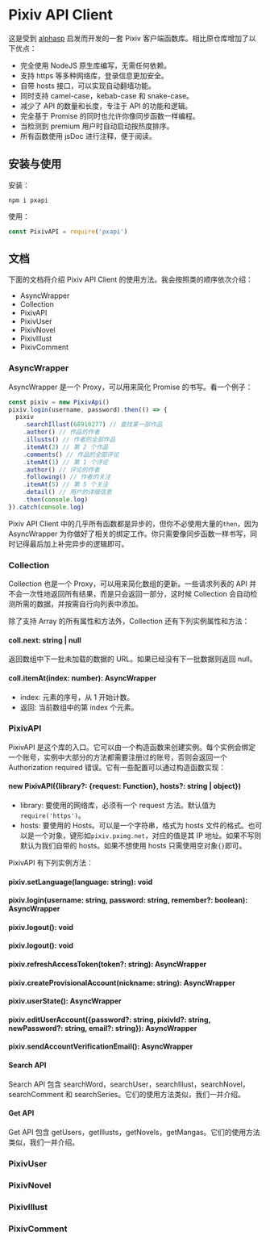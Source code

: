 # Pixiv API Client

这是受到 [alphasp](https://github.com/alphasp/pixiv-api-client) 启发而开发的一套 Pixiv 客户端函数库。相比原仓库增加了以下优点：

- 完全使用 NodeJS 原生库编写，无需任何依赖。
- 支持 https 等多种网络库，登录信息更加安全。
- 自带 hosts 接口，可以实现自动翻墙功能。
- 同时支持 camel-case，kebab-case 和 snake-case。
- 减少了 API 的数量和长度，专注于 API 的功能和逻辑。
- 完全基于 Promise 的同时也允许你像同步函数一样编程。
- 当检测到 premium 用户时自动启动按热度排序。
- 所有函数使用 jsDoc 进行注释，便于阅读。

## 安装与使用

安装：
```
npm i pxapi
```

使用：
```JavaScript
const PixivAPI = require('pxapi')
```

## 文档

下面的文档将介绍 Pixiv API Client 的使用方法。我会按照类的顺序依次介绍：
- AsyncWrapper
- Collection
- PixivAPI
- PixivUser
- PixivNovel
- PixivIllust
- PixivComment

### AsyncWrapper

AsyncWrapper 是一个 Proxy，可以用来简化 Promise 的书写。看一个例子：

```JavaScript
const pixiv = new PixivApi()
pixiv.login(username, password).then(() => {
  pixiv
    .searchIllust(68910277) // 查找某一部作品
    .author() // 作品的作者
    .illusts() // 作者的全部作品
    .itemAt(2) // 第 2 个作品
    .comments() // 作品的全部评论
    .itemAt(1) // 第 1 个评论
    .author() // 评论的作者
    .following() // 作者的关注
    .itemAt(5) // 第 5 个关注
    .detail() // 用户的详细信息
    .then(console.log)
}).catch(console.log)
```

Pixiv API Client 中的几乎所有函数都是异步的，但你不必使用大量的`then`，因为 AsyncWrapper 为你做好了相关的绑定工作。你只需要像同步函数一样书写，同时记得最后加上补完异步的逻辑即可。

### Collection

Collection 也是一个 Proxy，可以用来简化数组的更新。一些请求列表的 API 并不会一次性地返回所有结果，而是只会返回一部分，这时候 Collection 会自动检测所需的数据，并按需自行向列表中添加。

除了支持 Array 的所有属性和方法外，Collection 还有下列实例属性和方法：

#### coll.next: string | null

返回数组中下一批未加载的数据的 URL。如果已经没有下一批数据则返回 null。

#### coll.itemAt(index: number): AsyncWrapper

- index: 元素的序号，从 1 开始计数。
- 返回: 当前数组中的第 index 个元素。

### PixivAPI

PixivAPI 是这个库的入口。它可以由一个构造函数来创建实例。每个实例会绑定一个账号，实例中大部分的方法都需要注册过的账号，否则会返回一个 Authorization required 错误。它有一些配置可以通过构造函数实现：

#### new PixivAPI({library?: {request: Function}, hosts?: string | object})

- library: 要使用的网络库，必须有一个 request 方法。默认值为`require('https')`。
- hosts: 要使用的 Hosts。可以是一个字符串，格式为 hosts 文件的格式。也可以是一个对象，键形如`pixiv.pximg.net`，对应的值是其 IP 地址。如果不写则默认为我们自带的 hosts。如果不想使用 hosts 只需使用空对象`{}`即可。

PixivAPI 有下列实例方法：

#### pixiv.setLanguage(language: string): void

#### pixiv.login(username: string, password: string, remember?: boolean): AsyncWrapper

#### pixiv.logout(): void

#### pixiv.logout(): void

#### pixiv.refreshAccessToken(token?: string): AsyncWrapper

#### pixiv.createProvisionalAccount(nickname: string): AsyncWrapper

#### pixiv.userState(): AsyncWrapper

#### pixiv.editUserAccount({password?: string, pixivId?: string, newPassword?: string, email?: string}): AsyncWrapper

#### pixiv.sendAccountVerificationEmail(): AsyncWrapper

#### Search API

Search API 包含 searchWord，searchUser，searchIllust，searchNovel，searchComment 和 searchSeries。它们的使用方法类似，我们一并介绍。

#### Get API

Get API 包含 getUsers，getIllusts，getNovels，getMangas。它们的使用方法类似，我们一并介绍。

### PixivUser

### PixivNovel

### PixivIllust

### PixivComment

